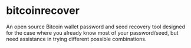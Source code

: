 # bitcoinrecover
An open source Bitcoin wallet password and seed recovery tool designed for the case where you already know most of your password/seed, but need assistance in trying different possible combinations.

